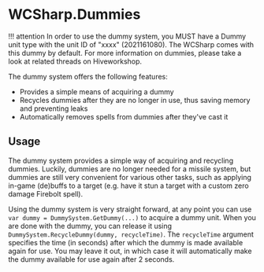 # WCSharp.Dummies

!!! attention
    In order to use the dummy system, you MUST have a Dummy unit type with the unit ID of "xxxx" (2021161080). The WCSharp comes with this dummy by default. For more information on dummies, please take a look at related threads on Hiveworkshop.

The dummy system offers the following features:

* Provides a simple means of acquiring a dummy
* Recycles dummies after they are no longer in use, thus saving memory and preventing leaks
* Automatically removes spells from dummies after they've cast it

## Usage

The dummy system provides a simple way of acquiring and recycling dummies. Luckily, dummies are no longer needed for a missile system, but dummies are still very convenient for various other tasks, such as applying in-game (de)buffs to a target (e.g. have it stun a target with a custom zero damage Firebolt spell).

Using the dummy system is very straight forward, at any point you can use `var dummy = DummySystem.GetDummy(...)` to acquire a dummy unit. When you are done with the dummy, you can release it using `DummySystem.RecycleDummy(dummy, recycleTime)`. The `recycleTime` argument specifies the time (in seconds) after which the dummy is made available again for use. You may leave it out, in which case it will automatically make the dummy available for use again after 2 seconds.
